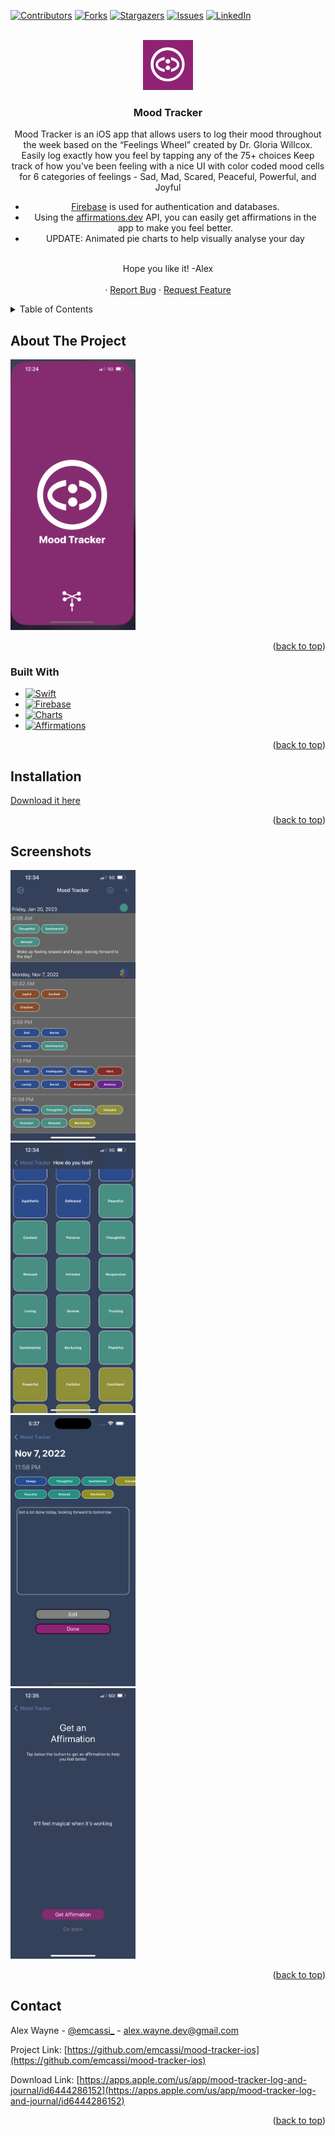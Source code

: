 
<!-- Improved compatibility of back to top link: See: https://github.com/othneildrew/Best-README-Template/pull/73 -->
<a name="readme-top"></a>
<!--
*** Thanks for checking out the Best-README-Template. If you have a suggestion
*** that would make this better, please fork the repo and create a pull request
*** or simply open an issue with the tag "enhancement".
*** Don't forget to give the project a star!
*** Thanks again! Now go create something AMAZING! :D
-->



<!-- PROJECT SHIELDS -->
<!--
*** I'm using markdown "reference style" links for readability.
*** Reference links are enclosed in brackets [ ] instead of parentheses ( ).
*** See the bottom of this document for the declaration of the reference variables
*** for contributors-url, forks-url, etc. This is an optional, concise syntax you may use.
*** https://www.markdownguide.org/basic-syntax/#reference-style-links
-->
[![Contributors][contributors-shield]][contributors-url]
[![Forks][forks-shield]][forks-url]
[![Stargazers][stars-shield]][stars-url]
[![Issues][issues-shield]][issues-url]
[![LinkedIn][linkedin-shield]][linkedin-url]



<!-- PROJECT LOGO -->
<br />
<div align="center">
  <a href="https://github.com/emcassi/mood-tracker-ios">
    <img src="images/logo.png" alt="Logo" width="80" height="80">
  </a>

<h3 align="center">Mood Tracker</h3>

  <p align="center">
    Mood Tracker is an iOS app that allows users to log their mood throughout the week based on the “Feelings Wheel” created by Dr. Gloria Willcox.
    <br />
    Easily log exactly how you feel by tapping any of the 75+ choices
    Keep track of how you've been feeling with a nice UI with color coded mood cells for 6 categories of feelings - Sad, Mad, Scared, Peaceful, Powerful, and Joyful
    <br/>
    <ul>
        <li><a href="https://github.com/firebase/firebase-ios-sdk">Firebase</a> is used for authentication and databases. </li>
        <li>Using the <a href="https://github.com/annthurium/affirmations">affirmations.dev</a> API, you can easily get affirmations in the app to make you feel better. </li>
        <li>UPDATE: Animated pie charts to help visually analyse your day</li>
    </ul>
    <br/>   
    Hope you like it! -Alex
    <br />
    <br />
    ·
    <a href="https://github.com/emcassi/mood-tracker-ios/issues">Report Bug</a>
    ·
    <a href="https://github.com/emcassi/mood-tracker-ios/issues">Request Feature</a>
  </p>
</div>



<!-- TABLE OF CONTENTS -->
<details>
  <summary>Table of Contents</summary>
  <ol>
    <li>
      <a href="#about-the-project">About The Project</a>
      <ul>
        <li><a href="#built-with">Built With</a></li>
      </ul>
    </li>
    <li>
      <a href="#getting-started">Getting Started</a>
      <ul>
        <li><a href="#prerequisites">Prerequisites</a></li>
        <li><a href="#installation">Installation</a></li>
      </ul>
    </li>
    <li><a href="#usage">Usage</a></li>
    <li><a href="#roadmap">Roadmap</a></li>
    <li><a href="#contributing">Contributing</a></li>
    <li><a href="#license">License</a></li>
    <li><a href="#contact">Contact</a></li>
    <li><a href="#acknowledgments">Acknowledgments</a></li>
  </ol>
</details>



<!-- ABOUT THE PROJECT -->
## About The Project

<img src="images/launch.jpeg" alt="Logo" width="200">

<p align="right">(<a href="#readme-top">back to top</a>)</p>



### Built With

* [![Swift][Swift]][Swift-url]
* [![Firebase][Firebase]][Firebase-url]
* [![Charts][Chart]][Chart-url]
* [![Affirmations][Affs]][Affs-url]


<p align="right">(<a href="#readme-top">back to top</a>)</p>



<!-- GETTING STARTED -->

## Installation

[Download it here](https://apps.apple.com/us/app/mood-tracker-log-and-journal/id6444286152)
<p align="right">(<a href="#readme-top">back to top</a>)</p>



<!-- Screenshots -->
## Screenshots

<img src="images/home.png" alt="Home Screen" width="200">
<br>
<img src="images/moods.png" alt="Screen where you can select moods" width="200">
<br>
<img src="images/edit.png" alt="Screen where you can edit your posts" width="200">
<br>
<img src="images/affirmation.png" alt="Screen where you can view affirmations" width="200">



<p align="right">(<a href="#readme-top">back to top</a>)</p>

<!-- CONTACT -->
## Contact

Alex Wayne - [@emcassi_](https://twitter.com/emcassi_) - alex.wayne.dev@gmail.com

Project Link: [https://github.com/emcassi/mood-tracker-ios](https://github.com/emcassi/mood-tracker-ios)

Download Link: [https://apps.apple.com/us/app/mood-tracker-log-and-journal/id6444286152](https://apps.apple.com/us/app/mood-tracker-log-and-journal/id6444286152)
<p align="right">(<a href="#readme-top">back to top</a>)</p>



<!-- MARKDOWN LINKS & IMAGES -->
<!-- https://www.markdownguide.org/basic-syntax/#reference-style-links -->
[contributors-shield]: https://img.shields.io/github/contributors/emcassi/mood-tracker-ios.svg?style=for-the-badge
[contributors-url]: https://github.com/emcassi/mood-tracker-ios/graphs/contributors
[forks-shield]: https://img.shields.io/github/forks/emcassi/mood-tracker-ios.svg?style=for-the-badge
[forks-url]: https://github.com/emcassi/mood-tracker-ios/network/members
[stars-shield]: https://img.shields.io/github/stars/emcassi/mood-tracker-ios.svg?style=for-the-badge
[stars-url]: https://github.com/emcassi/mood-tracker-ios/stargazers
[issues-shield]: https://img.shields.io/github/issues/emcassi/mood-tracker-ios.svg?style=for-the-badge
[issues-url]: https://github.com/emcassi/mood-tracker-ios/issues
[license-shield]: https://img.shields.io/github/license/emcassi/mood-tracker-ios.svg?style=for-the-badge
[license-url]: https://github.com/emcassi/mood-tracker-ios/blob/master/LICENSE.txt
[linkedin-shield]: https://img.shields.io/badge/-LinkedIn-black.svg?style=for-the-badge&logo=linkedin&colorB=555
[linkedin-url]: https://linkedin.com/in/alex-wayne-a1800a263
[product-screenshot]: images/screenshot.png

[Swift]: https://img.shields.io/badge/swift-fff?style=for-the-badge&logo=swift&logoColor=orange
[Firebase]: https://img.shields.io/badge/firebase-1a73e8?style=for-the-badge&logo=firebase
[Chart]: https://img.shields.io/badge/charts-fff?style=for-the-badge
[Affs]: https://img.shields.io/badge/affirmations.dev-000?style=for-the-badge

[Swift-url]: https://developer.apple.com/swift
[Firebase-url]: https://github.com/firebase/firebase-ios-sdk
[Chart-url]: https://github.com/danielgindi/Charts
[Affs-url]: https://github.com/annthurium/affirmations
